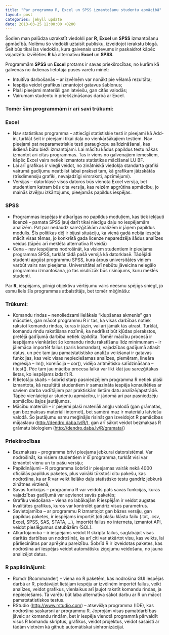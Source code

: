 ```yaml
---
title: "Par programmu R, Excel un SPSS izmantošanu studentu apmācībā"
layout: post
categories: jekyll update
date: 2013-03-25 12:00:00 +0200
---
```


Šodien man palūdza uzrakstīt viedokli par **R**, **Excel** un **SPSS** izmantošanu apmācībā. Nolēmu šo viedokli uztaisīt publisku, izveidojot ierakstu blogā. Šeit būs tikai īss viedoklis, kura galvenais uzdevums ir paskaidrot kāpēc vajadzētu izvēlēties **R** kā alternatīvu **Excel** un **SPSS**.

Programmām **SPSS** un **Excel** protams ir savas priekšrocības, no kurām kā galvenās no ikdienas lietotāja puses varētu minēt:

* Intuitīva darbošanās – ar izvēlnēm var nonākt pie vēlamā rezultāta;
* Iespēja veidot grafikus izmantojot gatavus šablonus;
* Plaši pieejami materiāli gan latviešu, gan citās valodās;
* Vairumam studentu ir priekšzināšanas darbā ar Excel.

### Tomēr šīm programmām ir arī savi trūkumi:

### Excel

* Nav statistikas programma – attiecīgi statistiskie testi ir pieejami kā Add-in, turklāt šeit ir pieejami tikai daļa no vienkāršākajiem testiem. Nav pieejami pat neparametriskie testi paraugkopu salīdzināšanai, kas ikdienā būtu bieži izmantojami. Lai mācītu kādus papildus testu nākas izmantot arī citas programmas. Tas ir viens no galvenajiem iemesliem, kāpēc Excel vairs netiek izmantots statistikas mācīšanai LU BF.
* Lai arī grafikus ir viegli veidot, no zinātniskā viedokļa standarta grafiki vairumā gadījumu neatbilst labai praksei tam, kā grafikam jāizskātās (trīsdimensiju grafiki, nevajadzīgi virsraksti, apzīmējumi).
* Versijas – datorklasē visos datoros būs vienota Excel versija, bet studentiem katram būs cita versija, kas reizēm apgrūtina apmācību, jo mainās izvēļņu izkārtojums, pieejamās papildus iespējas.

### SPSS

* Programmas iespējas ir atkarīgas no papildus moduļiem, kas tiek iekļauti licenzē – pamata SPSS ļauj darīt tikai niecīgu daļu no iespējamām analīzēm. Pat par nedaudz sarežģītākām analīzēm ir jāņem papildus modulis. Šīs politikas dēļ ir bijusi situāciju, ka vienā gadā nebija iespēja mācīt visas tēmas, jo konkrētā gada licenze neparedzēja šādus analīzes veidus (tāpēc arī meklēta alternatīva R veidā)
* Cena – nav iespējams nodrošināt, ka visiem studentiem ir pieejama programma SPSS, turklāt tādā pašā versijā kā datorklasē. Tādējādi studenti apgūst programmu SPSS, kura ārpus universitātes viņiem varbūt vairs nav pieejama. Universitātei arī nebūtu jāveicina nelegālo programmu izmantošana, jo tas visdrīzāk būs risinājums, kuru meklēs studenti.

Par **R**, iespējams, pilnīgi objektīvu vērtējumu vairs neesmu spējīgs sniegt, jo esmu liels šīs programmas atbalstītājs, bet tomēr mēģināšu:

### Trūkumi:

* Komandu rindas – nenoliedzami lielākais “klupšanas akmenis” gan mācoties, gan mācot programmu R ir tas, ka visas darbības notiek rakstot komandu rindas, kuras ir jāzin, vai arī jāmāk tās atrast. Turklāt, komandu rindu rakstīšana nozīmē, ka nedrīkst būt kļūdas pierakstos, pretējā gadījumā darbība netiek izpildīta. Tomēr mācību procesā ir iespējams vienkāršot šo komandu rindu rakstīšanu līdz minimumam – ir jāiemāca importēt failus (paris komandas), vajadzības gadījumā atlasīt datus, un pēc tam jau pamatstatistisko analīžu veikšanai ir gatavas funkcijas, kas veic visas nepieciešamas analīzes, piemēram, lineāra regresija – lm(), korelācija – cor(), vidējo aritmētisko salīdzināšana – t.test(). Pēc tam jau mācību procesa laikā var likt klāt jau sarezģītākas lietas, ko iespējams izdarīt R.
* R lietotāju skaits – šobrīd starp pasniedzējiem programma R netiek plaši izmantota, kā rezultātā studentiem ir samazināta iespēja konsultēties ar saviem darba vadītājiem par praktiskām lietām datu analīzē/apstrādē. Tāpēc vienlaicīgi ar studentu apmācību, ir jādomā arī par pasniedzēju apmācību šajos jautājumos.
* Mācību materiāli – ir piejemi plaši materiāli angļu valodā (gan grāmatas, gan bezmaksas materiāli internet), bet samērā maz ir materiālu latviešu valodā. Šo jautājumu esmu meģinājis risināt gan izveidojot R pamācības mājaslapu (http://dendro.daba.lv/R/), gan arī sākot veidot bezmaksas R grāmatu biologiem (http://dendro.daba.lv/R/gramata/)

### Priekšrocības

* Bezmaksas – programma brīvi pieejama jebkurai datorsistēmai. Var nodrošināt, ka visiem studentiem ir šī programma, turklāt visi var izmantot vienu un to pašu versiju;
* Papildinājumi – R programma šobrīd ir pieejamas vairāk nekā 4000 oficiālās papildus paketes, plus vairāki tūkstoši citu pakešu, kas nodrošina, ka ar R var veikt lielāko daļu statistisko testu gandrīz jebkurā zinātnes virzienā;
* Savas funkcijas – programmā R var veidots pats savas funkcijas, kuras vajadzības gadījumā var apvienot savās paketēs;
* Grafiku veidošana – viena no labākajām R iespējām ir veidot augstas kvalitātes grafikus, kuros var kontrolēt gandrīz visus parametrus.
* Savietojamība – ar programmu R izmantojot gan bāzes versiju, gan papildus paketes, ir iespējams importēt ļoti plašu klāstu failu (.txt, .csv, Excel, SPSS, SAS, STATA, …), importēt failus no interneta, izmantot API, veidot pieslēgumus datubāzēm (SQL).
* Atkārtojamība – ir iespējams veidot R skripta failus, saglabājot visas darītās darbības un nodrošināt, ka arī citi var atkārtot visu, kas veikts, lai pārliecinātos par aprēķinu pareizību. Šobrīd R ir izveidotas paketes, kas nodrošina arī iespējas veidot automātisku ziņojumu veidošanu, no jauna analizējot datus.

### R papildinājumi:

* Rcmdr (Rcommander) – viena no R paketēm, kas nodrošina GUI iespējas darbā ar R, piedāvājot lietājam iespēju ar izvēlnēm importēt failus, veikt analīzes, veidot grafikus, vienlaikus arī ļaujot rakstīt komandu rindas, ja nepieciešams. Tā varētu būt laba alternatīva sākot darbu ar R un mācot pamatstatistiskos testus.
* RStudio (http://www.rstudio.com) – atsevišķa programma (IDE), kas nodrošina saskarsni ar programmu R. Joprojām visas pamatdarbības jāveic ar komandu rindām, bet ir iespēja vienotā programmā pārvaldīt visus R komandu skriptus, grafikus, veidot projektus, veidot sasaisti ar tādām vietnēm kā github automātiskai sinhronizācijai.
